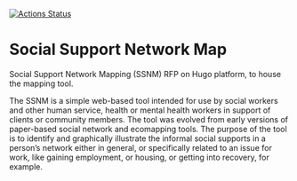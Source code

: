 [![Actions Status](https://github.com/ccnmtl/ssnmhugo/workflows/build-and-test/badge.svg)](https://github.com/ccnmtl/ssnmhugo/actions)

# Social Support Network Map


Social Support Network Mapping (SSNM) RFP on Hugo platform, to house the mapping tool.

The SSNM is a simple web-based tool intended for use by social workers and other human service, health or mental health workers in support of clients or community members. The tool was evolved from early versions of paper-based social network and ecomapping tools. The purpose of the tool is to identify and graphically illustrate the informal social supports in a person’s network either in general, or specifically related to an issue for work, like gaining employment, or housing, or getting into recovery, for example.
